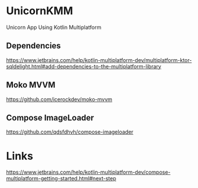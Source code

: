 # UnicornKMM

Unicorn App Using Kotlin Multiplatform

## Dependencies

https://www.jetbrains.com/help/kotlin-multiplatform-dev/multiplatform-ktor-sqldelight.html#add-dependencies-to-the-multiplatform-library

## Moko MVVM  
https://github.com/icerockdev/moko-mvvm

## Compose ImageLoader
https://github.com/qdsfdhvh/compose-imageloader

# Links

https://www.jetbrains.com/help/kotlin-multiplatform-dev/compose-multiplatform-getting-started.html#next-step

